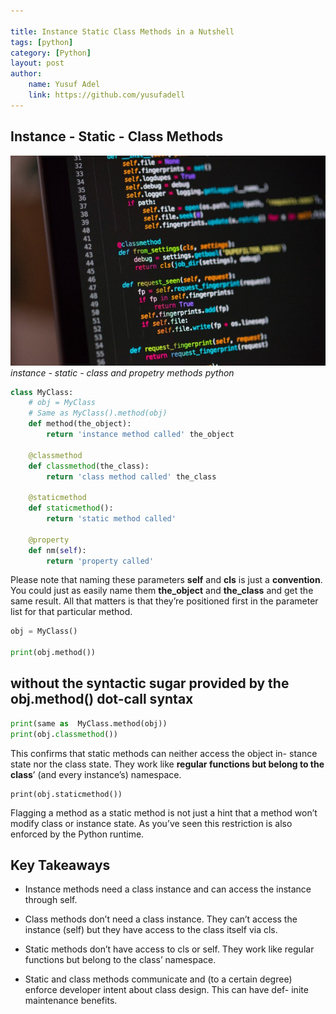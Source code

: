 ```yaml
---

title: Instance Static Class Methods in a Nutshell
tags: [python]
category: [Python]
layout: post
author:
    name: Yusuf Adel
    link: https://github.com/yusufadell
---
```


## Instance - Static - Class Methods

![blog header for python post](/assets/img/posts/python-classes.jpg)
_instance - static - class and propetry methods python_

```python
class MyClass:
    # obj = MyClass
    # Same as MyClass().method(obj)
    def method(the_object):
        return 'instance method called' the_object

    @classmethod
    def classmethod(the_class):
        return 'class method called' the_class

    @staticmethod
    def staticmethod():
        return 'static method called'

    @property
    def nm(self):
        return 'property called'
```

Please note that naming these parameters **self** and **cls** is just a
**convention**. You could just as easily name them **the_object** and
**the_class** and get the same result. All that matters is that they’re
positioned first in the parameter list for that particular method.

```python
obj = MyClass()

print(obj.method())
```

## without the syntactic sugar provided by the obj.method() dot-call syntax

```python
print(same as  MyClass.method(obj))
print(obj.classmethod())
```

This confirms that static methods can neither access the object in-
stance state nor the class state. They work like **regular functions but belong to the class**’
(and every instance’s) namespace.

```shell
print(obj.staticmethod())
```

Flagging a method as a static method is not just a hint that a method
won’t modify class or instance state. As you’ve seen this restriction is
also enforced by the Python runtime.

## Key Takeaways

- Instance methods need a class instance and can access the instance through self.

- Class methods don’t need a class instance. They can’t access the
instance (self) but they have access to the class itself via cls.

- Static methods don’t have access to cls or self. They work like
regular functions but belong to the class’ namespace.

- Static and class methods communicate and (to a certain degree)
enforce developer intent about class design. This can have def-
inite maintenance benefits.
